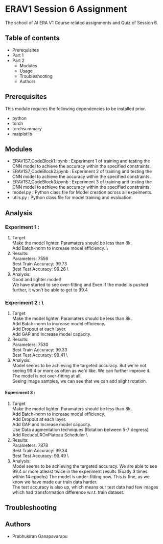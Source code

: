# ERAV1 Session 6 Assignment
The school of AI ERA V1 Course related assignments and Quiz of Session 6.

## Table of contents
- Prerequisites
- Part 1
- Part 2
  - Modules
  - Usage
  - Troubleshooting
  - Authors

## Prerequisites
This module requires the following dependencies to be installed prior.
- python
- torch
- torchsummary
- matplotlib

## Modules
- ERAV1S7_CodeBlock1.ipynb : Experiment 1 of training and testing the CNN model to achieve the accuracy within the specified constraints.
- ERAV1S7_CodeBlock2.ipynb : Experiment 2 of training and testing the CNN model to achieve the accuracy within the specified constraints.
- ERAV1S7_CodeBlock3.ipynb : Experiment 3 of training and testing the CNN model to achieve the accuracy within the specified constraints.
- model.py : Python class file for Model creation across all expeiments.
- utils.py : Python class file for model training and evaluation.

## Analysis 
### Experiment 1 : 
1. Target \
Make the model lighter. Paramaters should be less than 8k.\
Add Batch-norm to increase model efficiency. \
2. Results: \
Parameters: 7556 \
Best Train Accuracy: 99.73 \
Best Test Accuracy: 99.26 \
3. Analysis: \
Good and lighter model! \
We have started to see over-fitting and Even if the model is pushed further, it won't be able to get to 99.4 

### Experiment 2 : \
1. Target \
Make the model lighter. Paramaters should be less than 8k.\
Add Batch-norm to increase model efficiency. \
Add Dropout at each layer. \
Add GAP and Increase model capacity.
2. Results: \
Parameters: 7530 \
Best Train Accuracy: 99.33 \
Best Test Accuracy: 99.41 \
3. Analysis: \
Model seems to be achieving the targeted accuracy. But we're not seeing 99.4 or more as often as we'd like. We can further improve it. \
The model is not over-fitting at all. \
Seeing image samples, we can see that we can add slight rotation.  

#### Experiment 3 : 
1. Target \
Make the model lighter. Paramaters should be less than 8k.\
Add Batch-norm to increase model efficiency. \
Add Dropout at each layer. \
Add GAP and Increase model capacity.\
Use Data augmentation techniques (Rotation between 5-7 degress) \
Add ReduceLROnPlateau Scheduler \
2. Results: \
Parameters: 7878 \
Best Train Accuracy: 99.34 \
Best Test Accuracy: 99.49 \
3. Analysis: \
Model seems to be achieving the targeted accuracy. We are able to see 99.4 or more atleast twice in the experiment results (Exatly 3 times within 14 epochs)
The model is under-fitting now. This is fine, as we know we have made our train data harder.  \
The test accuracy is also up, which means our test data had few images which had transformation difference w.r.t. train dataset.

## Troubleshooting

## Authors
- Prabhukiran Ganapavarapu


